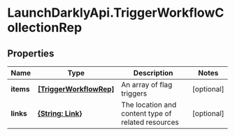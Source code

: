 # LaunchDarklyApi.TriggerWorkflowCollectionRep

## Properties

Name | Type | Description | Notes
------------ | ------------- | ------------- | -------------
**items** | [**[TriggerWorkflowRep]**](TriggerWorkflowRep.md) | An array of flag triggers | [optional] 
**links** | [**{String: Link}**](Link.md) | The location and content type of related resources | [optional] 


